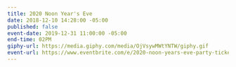 ```yaml
---
title: 2020 Noon Year's Eve
date: 2018-12-10 14:28:00 -05:00
published: false
event-date: 2019-12-31 11:00:00 -05:00
end-time: 02PM
giphy-url: https://media.giphy.com/media/OjVsywMWtYNTW/giphy.gif
event-url: https://www.eventbrite.com/e/2020-noon-years-eve-party-tickets-83972848049
---
```



